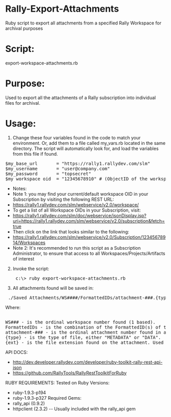 Rally-Export-Attachments
========================

Ruby script to export all attachments from a specified Rally Workspace for archival purposes

Script:
=======
export-workspace-attachments.rb

Purpose:
========

Used to export all the attachments of a Rally subscription into individual files for archival.

Usage:
======

1) Change these four variables found in the code to match your environment. Or, add them to a file called
my_vars.rb located in the same directory. The script will automatically look for, and load the variables
from this file if found.

<pre>
$my_base_url       = "https://rally1.rallydev.com/slm"
$my_username       = "user@company.com"
$my_password       = "topsecret"
$my_workspace_oid  = "12345678910" # (ObjectID of the workspace you wish to export attachments from.)
</pre>

- Notes:
- Note 1: you may find your current/default workspace OID in your Subscription by visiting the following REST URL:
- https://rally1.rallydev.com/slm/webservice/v2.0/workspace/
- To get a list of all Workspace OIDs in your Subscription, visit:
- https://rally1.rallydev.com/slm/doc/webservice/jsonDisplay.jsp?uri=https://rally1.rallydev.com/slm/webservice/v2.0/subscription&fetch=true
- Then click on the link that looks similar to the following:
- https://rally1.rallydev.com/slm/webservice/v2.0/Subscription/12345678914/Workspaces
- Note 2: It's recommended to run this script as a Subscription Administrator, to ensure that access to all Workspaces/Projects/Artifacts of interest

2) Invoke the script:
	<pre> c:\> ruby export-workspace-attachments.rb </pre>

3) All attachments found will be saved in:
<pre> ./Saved_Attachments/WS####/FormattedIDs/attachment-###.{type}.{ext} </pre>

   Where:
<pre>   
WS### - is the ordinal workspace number found (1 based).
FormattedIDs - is the combination of the FormattedID(s) of the Artifact, TestCaseResult or TestSet to which the attachment belongs.
attachment-### - is the ordinal attachment number found in a given workspace (1 based).
{type} - is the type of file, either "METADATA" or "DATA".
{ext} - is the file extension found on the attachment. Used on the DATA {type} file only.
</pre>

API DOCS:
- http://dev.developer.rallydev.com/developer/ruby-toolkit-rally-rest-api-json
- https://github.com/RallyTools/RallyRestToolkitForRuby

RUBY REQUIREMENTS:
Tested on Ruby Versions:
- ruby-1.9.3-p194
- ruby-1.9.3-p327
Required Gems:
- rally_api (0.9.2)
- httpclient (2.3.2) -- Usually included with the rally_api gem